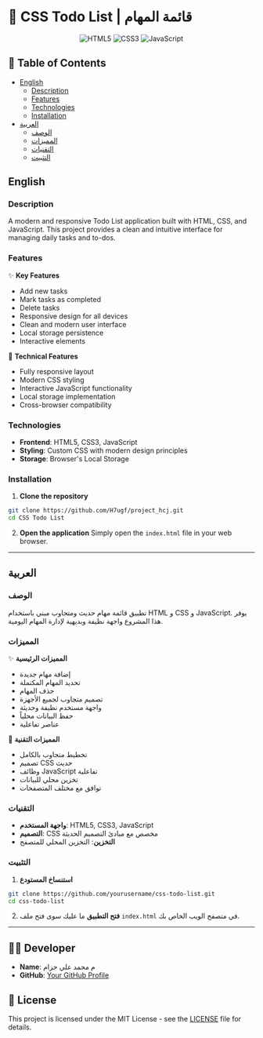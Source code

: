 # 📝 CSS Todo List | قائمة المهام

<div align="center">

![HTML5](https://img.shields.io/badge/HTML5-E34F26?style=for-the-badge&logo=html5&logoColor=white)
![CSS3](https://img.shields.io/badge/CSS3-1572B6?style=for-the-badge&logo=css3&logoColor=white)
![JavaScript](https://img.shields.io/badge/JavaScript-F7DF1E?style=for-the-badge&logo=javascript&logoColor=black)

</div>

## 📝 Table of Contents
- [English](#english)
  - [Description](#description)
  - [Features](#features)
  - [Technologies](#technologies)
  - [Installation](#installation)
- [العربية](#العربية)
  - [الوصف](#الوصف)
  - [المميزات](#المميزات)
  - [التقنيات](#التقنيات)
  - [التثبيت](#التثبيت)

## English

### Description
A modern and responsive Todo List application built with HTML, CSS, and JavaScript. This project provides a clean and intuitive interface for managing daily tasks and to-dos.

### Features
✨ **Key Features**
- Add new tasks
- Mark tasks as completed
- Delete tasks
- Responsive design for all devices
- Clean and modern user interface
- Local storage persistence
- Interactive elements

🚀 **Technical Features**
- Fully responsive layout
- Modern CSS styling
- Interactive JavaScript functionality
- Local storage implementation
- Cross-browser compatibility

### Technologies
- **Frontend**: HTML5, CSS3, JavaScript
- **Styling**: Custom CSS with modern design principles
- **Storage**: Browser's Local Storage

### Installation
1. **Clone the repository**
```bash
git clone https://github.com/H7ugf/project_hcj.git
cd CSS Todo List
```

2. **Open the application**
Simply open the `index.html` file in your web browser.

---

## العربية

### الوصف
تطبيق قائمة مهام حديث ومتجاوب مبني باستخدام HTML و CSS و JavaScript. يوفر هذا المشروع واجهة نظيفة وبديهية لإدارة المهام اليومية.

### المميزات
✨ **المميزات الرئيسية**
- إضافة مهام جديدة
- تحديد المهام المكتملة
- حذف المهام
- تصميم متجاوب لجميع الأجهزة
- واجهة مستخدم نظيفة وحديثة
- حفظ البيانات محلياً
- عناصر تفاعلية

🚀 **المميزات التقنية**
- تخطيط متجاوب بالكامل
- تصميم CSS حديث
- وظائف JavaScript تفاعلية
- تخزين محلي للبيانات
- توافق مع مختلف المتصفحات

### التقنيات
- **واجهة المستخدم**: HTML5, CSS3, JavaScript
- **التصميم**: CSS مخصص مع مبادئ التصميم الحديثة
- **التخزين**: التخزين المحلي للمتصفح

### التثبيت
1. **استنساخ المستودع**
```bash
git clone https://github.com/yourusername/css-todo-list.git
cd css-todo-list
```

2. **فتح التطبيق**
ما عليك سوى فتح ملف `index.html` في متصفح الويب الخاص بك.

---

## 👨‍💻 Developer
- **Name**: م محمد علي حزام
- **GitHub**: [Your GitHub Profile](https://github.com/yourusername)

## 📄 License
This project is licensed under the MIT License - see the [LICENSE](LICENSE) file for details. 